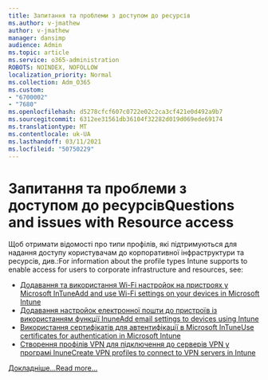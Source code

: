 ```yaml
---
title: Запитання та проблеми з доступом до ресурсів
ms.author: v-jmathew
author: v-jmathew
manager: dansimp
audience: Admin
ms.topic: article
ms.service: o365-administration
ROBOTS: NOINDEX, NOFOLLOW
localization_priority: Normal
ms.collection: Adm_O365
ms.custom:
- "6700002"
- "7680"
ms.openlocfilehash: d5278cfcf607c0722e02c2ca3cf421e0d492a9b7
ms.sourcegitcommit: 6312ee31561db36104f32282d019d069ede69174
ms.translationtype: MT
ms.contentlocale: uk-UA
ms.lasthandoff: 03/11/2021
ms.locfileid: "50750229"
---
```

# <a name="questions-and-issues-with-resource-access"></a><span data-ttu-id="d6823-102">Запитання та проблеми з доступом до ресурсів</span><span class="sxs-lookup"><span data-stu-id="d6823-102">Questions and issues with Resource access</span></span>

<span data-ttu-id="d6823-103">Щоб отримати відомості про типи профілів, які підтримуються для надання доступу користувачам до корпоративної інфраструктури та ресурсів, див.:</span><span class="sxs-lookup"><span data-stu-id="d6823-103">For information about the profile types Intune supports to enable access for users to corporate infrastructure and resources, see:</span></span>

- [<span data-ttu-id="d6823-104">Додавання та використання Wi-Fi настройок на пристроях у Microsoft InTune</span><span class="sxs-lookup"><span data-stu-id="d6823-104">Add and use Wi-Fi settings on your devices in Microsoft Intune</span></span>](https://docs.microsoft.com/mem/intune/configuration/wi-fi-settings-configure)
- [<span data-ttu-id="d6823-105">Додавання настройок електронної пошти до пристроїв із використанням функції Inune</span><span class="sxs-lookup"><span data-stu-id="d6823-105">Add email settings to devices using Intune</span></span>](https://docs.microsoft.com/mem/intune/configuration/email-settings-configure)
- [<span data-ttu-id="d6823-106">Використання сертифікатів для автентифікації в Microsoft InTune</span><span class="sxs-lookup"><span data-stu-id="d6823-106">Use certificates for authentication in Microsoft Intune</span></span>](https://docs.microsoft.com/mem/intune/protect/certificates-configure)
- [<span data-ttu-id="d6823-107">Створення профілів VPN для підключення до серверів VPN у програмі Inune</span><span class="sxs-lookup"><span data-stu-id="d6823-107">Create VPN profiles to connect to VPN servers in Intune</span></span>](https://docs.microsoft.com/mem/intune/configuration/vpn-settings-configure)

[<span data-ttu-id="d6823-108">Докладніше...</span><span class="sxs-lookup"><span data-stu-id="d6823-108">Read more...</span></span>](https://docs.microsoft.com/mem/intune/configuration/device-profile-troubleshoot)
